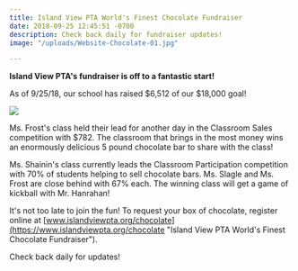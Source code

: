 ```yaml
---
title: Island View PTA World's Finest Chocolate Fundraiser
date: 2018-09-25 12:45:51 -0700
description: Check back daily for fundraiser updates!
image: "/uploads/Website-Chocolate-01.jpg"

---
```

**Island View PTA's fundraiser is off to a fantastic start!**

As of 9/25/18, our school has raised $6,512 of our $18,000 goal!

![](/uploads/Website-Chocolate-9-25-18-test-04.jpg)

Ms. Frost's class held their lead for another day in the Classroom Sales competition with $782. The classroom that brings in the most money wins an enormously delicious 5 pound chocolate bar to share with the class!

Ms. Shainin's class currently leads the Classroom Participation competition with 70% of students helping to sell chocolate bars. Ms. Slagle and Ms. Frost are close behind with 67% each. The winning class will get a game of kickball with Mr. Hanrahan!

It's not too late to join the fun! To request your box of chocolate, register online at [www.islandviewpta.org/chocolate](https://www.islandviewpta.org/chocolate "Island View PTA World's Finest Chocolate Fundraiser").

Check back daily for updates!